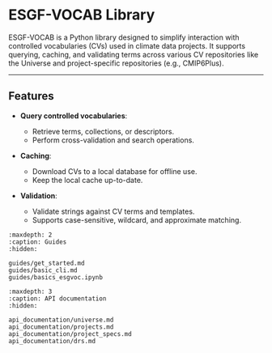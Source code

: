 # ESGF-VOCAB Library

ESGF-VOCAB is a Python library designed to simplify interaction with controlled vocabularies (CVs) used in climate data projects. It supports querying, caching, and validating terms across various CV repositories like the Universe and project-specific repositories (e.g., CMIP6Plus).

---

## Features

- **Query controlled vocabularies**:
  - Retrieve terms, collections, or descriptors.
  - Perform cross-validation and search operations.

- **Caching**:
  - Download CVs to a local database for offline use.
  - Keep the local cache up-to-date.

- **Validation**:
  - Validate strings against CV terms and templates.
  - Supports case-sensitive, wildcard, and approximate matching.

```{toctree}
:maxdepth: 2
:caption: Guides
:hidden:

guides/get_started.md
guides/basic_cli.md
guides/basics_esgvoc.ipynb
```

```{toctree}
:maxdepth: 3
:caption: API documentation
:hidden:

api_documentation/universe.md
api_documentation/projects.md
api_documentation/project_specs.md
api_documentation/drs.md
```